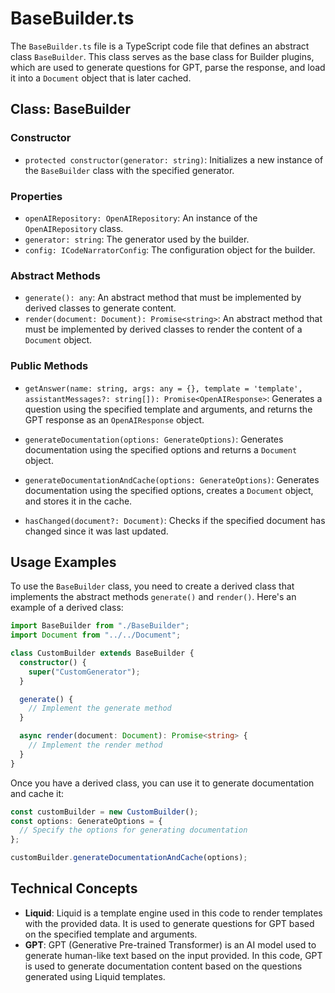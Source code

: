 # BaseBuilder.ts

The `BaseBuilder.ts` file is a TypeScript code file that defines an abstract class `BaseBuilder`. This class serves as the base class for Builder plugins, which are used to generate questions for GPT, parse the response, and load it into a `Document` object that is later cached.

## Class: BaseBuilder

### Constructor

- `protected constructor(generator: string)`: Initializes a new instance of the `BaseBuilder` class with the specified generator.

### Properties

- `openAIRepository: OpenAIRepository`: An instance of the `OpenAIRepository` class.
- `generator: string`: The generator used by the builder.
- `config: ICodeNarratorConfig`: The configuration object for the builder.

### Abstract Methods

- `generate(): any`: An abstract method that must be implemented by derived classes to generate content.
- `render(document: Document): Promise<string>`: An abstract method that must be implemented by derived classes to render the content of a `Document` object.

### Public Methods

- `getAnswer(name: string, args: any = {}, template = 'template', assistantMessages?: string[]): Promise<OpenAIResponse>`: Generates a question using the specified template and arguments, and returns the GPT response as an `OpenAIResponse` object.

- `generateDocumentation(options: GenerateOptions)`: Generates documentation using the specified options and returns a `Document` object.

- `generateDocumentationAndCache(options: GenerateOptions)`: Generates documentation using the specified options, creates a `Document` object, and stores it in the cache.

- `hasChanged(document?: Document)`: Checks if the specified document has changed since it was last updated.

## Usage Examples

To use the `BaseBuilder` class, you need to create a derived class that implements the abstract methods `generate()` and `render()`. Here's an example of a derived class:

```typescript
import BaseBuilder from "./BaseBuilder";
import Document from "../../Document";

class CustomBuilder extends BaseBuilder {
  constructor() {
    super("CustomGenerator");
  }

  generate() {
    // Implement the generate method
  }

  async render(document: Document): Promise<string> {
    // Implement the render method
  }
}
```

Once you have a derived class, you can use it to generate documentation and cache it:

```typescript
const customBuilder = new CustomBuilder();
const options: GenerateOptions = {
  // Specify the options for generating documentation
};

customBuilder.generateDocumentationAndCache(options);
```

## Technical Concepts

- **Liquid**: Liquid is a template engine used in this code to render templates with the provided data. It is used to generate questions for GPT based on the specified template and arguments.
- **GPT**: GPT (Generative Pre-trained Transformer) is an AI model used to generate human-like text based on the input provided. In this code, GPT is used to generate documentation content based on the questions generated using Liquid templates.